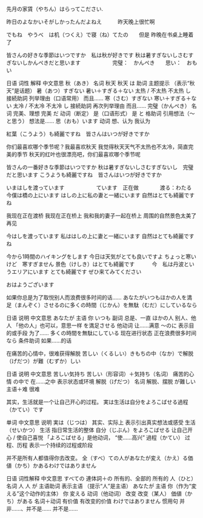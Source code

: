 先月の家賃（やちん）はらってこださい. 

昨日のよなかいそがしかったんだよねえ　　　昨天晚上很忙啊

でもね　やうべ　は机（つくえ）で寝（ね）てたの　　但是 昨晚在书桌上睡着了


皆さんの好きな季節はいつですか　私は秋が好きです
秋は暑すぎないしさむすぎないしかんぺきだと思います　　　　　　完璧：　かんぺき　　思い：　おもい

日语	词性	解释	中文意思
秋（あき）	名词	秋天	秋天
は	助词	主题提示	（表示“秋天”是话题）
暑（あつ）すぎない	暑い＋すぎる＋ない	太热 / 不太热	不太热
し	接続助詞	列举理由（口语常用）	而且……
寒（さむ）すぎない	寒い＋すぎる＋ない	太冷 / 不太冷	不太冷
し	接続助詞	再次列举理由	而且……
完璧（かんぺき）	名词	完美、理想	完美
だ	动词（断定）	是（口语形式）	是
と	格助词	引用想法（〜と思う）	想法是……
思（おも）います	动词	想、认为	我认为


紅葉（こうよう）も綺麗ですね　皆さんはいつが好きですか


你们最喜欢哪个季节呢？我最喜欢秋天
我觉得秋天天气不太热也不太冷，简直完美的季节
秋天的红叶也很漂亮吧，你们最喜欢哪个季节呢

皆さんの一番好きな季節はいつですか
秋は暑すぎないしさむすぎないし　完璧だと思います
こうようも綺麗ですね　皆さんはいつが好きですか

いまはしを渡っています　　　　　　ています　正在做　　　　渡る：わたる
今僕は橋の上にいます
はしの上に私の妻と一緒にいます
自然はとても綺麗ですね

我现在正在渡桥
我现在正在桥上
我和我的妻子一起在桥上
周围的自然景色太美了
再见

今はしを渡っています
私ははしの上に妻と一緒にいます
自然はとても綺麗ですね

今から1時間のハイキングをします
今日は天気がとても良いですよ
ちょっと寒い　けど　寒すぎません
景色（けしき）はとても綺麗です　　　
今　私は丹波というエリアにいます
とても綺麗です
ぜひ来てみてください




おはようございます

如果你总是为了取悦别人而浪费很多时间的话……
あなたがいつもほかの人を満足（まんぞく）させるのに多くの時間（じかん）を無駄（むだ）にしているなら

日语	说明	中文意思
あなたが	主语	你
いつも	副词	总是、一直
ほかの人	别人、他人	「他の人」也可以，意思一样
を満足させる	他动词	让……满意
〜のに	表示目的或手段	为了……
多くの時間を無駄にしている	现在进行状态	正在浪费很多时间
なら	条件助词	如果……的话

在痛苦的心情中，很难获得解脱
苦しい（くるしい）きもちの中（なか）で解脱（げだつ）が難（むずか）しい

日语	        说明	                            中文意思
苦しい気持ち	 苦しい（形容词）＋気持ち（名词）	      痛苦的心情
の中で	        在……之中	                         表示状态或环境
解脱（げだつ）	 名词	                              解脱、摆脱
が難しい	    主语＋难	                          很难

其实，生活就是一个让自己开心的过程。
実は生活は自分をよろこばせる過程（かてい）です

单词	                       中文意思	                                             说明
実は（じつは）	                其实、实际上	                                        表示引出真实想法或感受
生活（せいかつ）	            生活	                                               指日常生活的整体
自分（じぶん）をよろこばせる	   让自己开心 / 使自己喜悦	「よろこばせる」是他动词，          “使……高兴”
過程（かてい）	                过程、历程	                                            表示一个持续的过程或阶段


并不是所有人都值得你去改变。
全（すべ）ての人があなたが変え（かえ）る価値（かち）かあるわけではありません

日语	                词性解释	            中文意思
すべての	             連体詞＋の	             所有的、全部的	所有的
人（ひと）	             名词	                人	人
が	                    主语助词	表示主语	（提示“人”是主语）
あなたが	            主语	                你（作为“変える”这个动作的主体）	你
変える	                动词（他动词）	          改变	改变（某人）
価値（かち）がある	        名词＋动词	           有价值	有改变的价值
わけではありません	        惯用句	              并非……、并不是……	并不是……